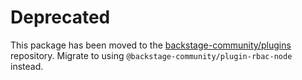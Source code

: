 # Deprecated

This package has been moved to the [backstage-community/plugins](https://github.com/backstage/community-plugins) repository. Migrate to using `@backstage-community/plugin-rbac-node` instead.
